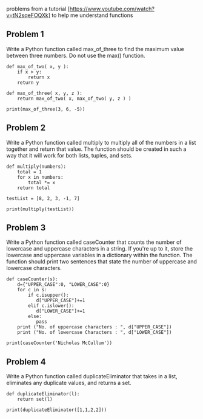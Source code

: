problems from a tutorial [https://www.youtube.com/watch?v=tN2sqeFOQXk] to help me understand functions

## Problem 1
Write a Python function called max_of_three to find the maximum value between three numbers. Do not use the max() function.

```
def max_of_two( x, y ):
    if x > y:
        return x
    return y

def max_of_three( x, y, z ):
    return max_of_two( x, max_of_two( y, z ) )

print(max_of_three(3, 6, -5))
```
## Problem 2
Write a Python function called multiply to multiply all of the numbers in a list together and return that value. The function should be created in such a way that it will work for both lists, tuples, and sets.

```
def multiply(numbers):  
    total = 1
    for x in numbers:
        total *= x  
    return total  

testList = [8, 2, 3, -1, 7]

print(multiply(testList))
```
## Problem 3
Write a Python function called caseCounter that counts the number of lowercase and uppercase characters in a string. If you're up to it, store the lowercase and uppercase variables in a dictionary within the function. The function should print two sentences that state the number of uppercase and lowercase characters.
```
def caseCounter(s):
    d={"UPPER_CASE":0, "LOWER_CASE":0}
    for c in s:
        if c.isupper():
           d["UPPER_CASE"]+=1
        elif c.islower():
           d["LOWER_CASE"]+=1
        else:
           pass
    print ("No. of uppercase characters : ", d["UPPER_CASE"])
    print ("No. of lowercase Characters : ", d["LOWER_CASE"])
    
print(caseCounter('Nicholas McCullum'))
```

## Problem 4
Write a Python function called duplicateEliminator that takes in a list, eliminates any duplicate values, and returns a set.
```
def duplicateEliminator(l):
    return set(l)

print(duplicateEliminator([1,1,2,2]))
```